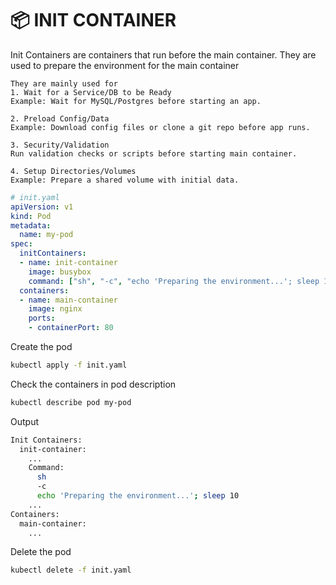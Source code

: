 # 📦 INIT CONTAINER
Init Containers are containers that run before the main container.
They are used to prepare the environment for the main container
```text
They are mainly used for 
1. Wait for a Service/DB to be Ready
Example: Wait for MySQL/Postgres before starting an app.

2. Preload Config/Data
Example: Download config files or clone a git repo before app runs.

3. Security/Validation
Run validation checks or scripts before starting main container.

4. Setup Directories/Volumes
Example: Prepare a shared volume with initial data.
```

```yaml
# init.yaml
apiVersion: v1
kind: Pod
metadata:
  name: my-pod
spec:
  initContainers:
  - name: init-container
    image: busybox
    command: ["sh", "-c", "echo 'Preparing the environment...'; sleep 10"]
  containers:
  - name: main-container
    image: nginx
    ports:
    - containerPort: 80
```

Create the pod
```bash
kubectl apply -f init.yaml
```

Check the containers in pod description
```bash
kubectl describe pod my-pod
```

Output
```bash
Init Containers:
  init-container:
    ...
    Command:
      sh
      -c
      echo 'Preparing the environment...'; sleep 10
    ...
Containers:
  main-container:
    ...
```

Delete the pod
```bash
kubectl delete -f init.yaml
```
